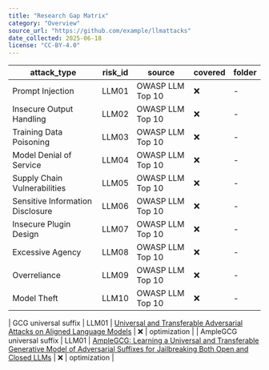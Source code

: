 ```yaml
---
title: "Research Gap Matrix"
category: "Overview"
source_url: "https://github.com/example/llmattacks"
date_collected: 2025-06-18
license: "CC-BY-4.0"
---
```


| attack_type | risk_id | source | covered | folder |
|-------------|---------|--------|---------|--------|
| Prompt Injection | LLM01 | OWASP LLM Top 10 | ❌ | - |
| Insecure Output Handling | LLM02 | OWASP LLM Top 10 | ❌ | - |
| Training Data Poisoning | LLM03 | OWASP LLM Top 10 | ❌ | - |
| Model Denial of Service | LLM04 | OWASP LLM Top 10 | ❌ | - |
| Supply Chain Vulnerabilities | LLM05 | OWASP LLM Top 10 | ❌ | - |
| Sensitive Information Disclosure | LLM06 | OWASP LLM Top 10 | ❌ | - |
| Insecure Plugin Design | LLM07 | OWASP LLM Top 10 | ❌ | - |
| Excessive Agency | LLM08 | OWASP LLM Top 10 | ❌ | - |
| Overreliance | LLM09 | OWASP LLM Top 10 | ❌ | - |
| Model Theft | LLM10 | OWASP LLM Top 10 | ❌ | - |


| GCG universal suffix | LLM01 | [Universal and Transferable Adversarial Attacks on Aligned Language Models](https://arxiv.org/abs/2307.15043) | ❌ | optimization |
| AmpleGCG universal suffix | LLM01 | [AmpleGCG: Learning a Universal and Transferable Generative Model of Adversarial Suffixes for Jailbreaking Both Open and Closed LLMs](https://arxiv.org/abs/2404.07921) | ❌ | optimization |

